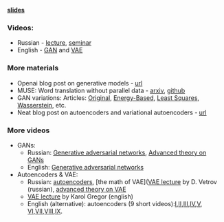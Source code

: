 __[slides](https://github.com/yandexdataschool/nlp_course/blob/master/resources/slides/nlp18_gan_8.pdf)__

### Videos:
* Russian - [lecture](https://yadi.sk/i/bXEimWhiCwvDBQ), [seminar](https://yadi.sk/i/31aOtnMUgYbblA)
* English - [GAN](https://www.youtube.com/watch?v=twjlGZzUM68) and [VAE](https://www.youtube.com/watch?v=Un6t2wrhaT0)

### More materials
* Openai blog post on generative models - [url](https://blog.openai.com/generative-models/)
* MUSE: Word translation without parallel data - [arxiv](https://arxiv.org/pdf/1710.04087.pdf), [github](https://github.com/facebookresearch/MUSE)
* GAN variations: Articles: [Original](https://arxiv.org/abs/1406.2661), [Energy-Based](https://arxiv.org/abs/1609.03126), [Least Squares](https://arxiv.org/abs/1611.04076), [Wasserstein](https://arxiv.org/abs/1701.07875), etc.
* Neat blog post on autoencoders and variational autoencoders - [url](http://kvfrans.com/variational-autoencoders-explained/)

### More videos
* GANs:
  * Russian: [Generative adversarial networks](https://yadi.sk/i/I1WBh0TM3GUoky), [Advanced theory on GANs](https://yadi.sk/i/Gi-8h2Ph3T87ep)
  * English: [Generative adversarial networks](https://www.youtube.com/watch?v=HN9NRhm9waY)
* Autoencoders & VAE:
  * Russian: [autoencoders](https://yadi.sk/i/ACgqdyqi3GisV5), [the math of VAE]([VAE lecture](https://yadi.sk/i/cj3UJ9RH32Ye5Q) by D. Vetrov (russian), [advanced theory on VAE](https://yadi.sk/i/iMCBfyd33GYjZc)
  * [VAE lecture](https://www.youtube.com/watch?v=P78QYjWh5sM) by Karol Gregor (english)
  * English (alternative): autoencoders (9 short videos):[I](https://www.youtube.com/watch?v=FzS3tMl4Nsc),[II](https://www.youtube.com/watch?v=xTU79Zs4XKY),[III](https://www.youtube.com/watch?v=6DO_jVbDP3I),[IV](https://www.youtube.com/watch?v=xq-I0Rl8mt0),[V](https://www.youtube.com/watch?v=5rLgoM2Pkso), [VI](https://www.youtube.com/watch?v=t2NQ_c5BFOc),[VII](https://www.youtube.com/watch?v=79sYlJ8Cvlc),[VIII](https://www.youtube.com/watch?v=z5ZYm_wJ37c),[IX](https://www.youtube.com/watch?v=Oq38pINmddk). 
